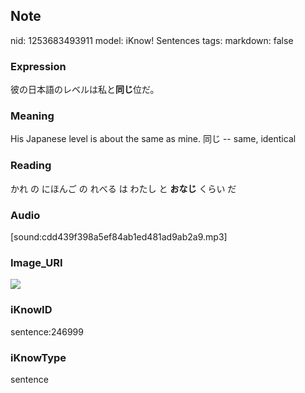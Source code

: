 ## Note
nid: 1253683493911
model: iKnow! Sentences
tags: 
markdown: false

### Expression
彼の日本語のレベルは私と<b>同じ</b>位だ。

### Meaning
His Japanese level is about the same as mine.
同じ -- same, identical

### Reading
かれ の にほんご の れべる は わたし と <b>おなじ</b> くらい だ

### Audio
[sound:cdd439f398a5ef84ab1ed481ad9ab2a9.mp3]

### Image_URI
<img src="ad88976ece201c51f2f6d65de9592d76.jpg">

### iKnowID
sentence:246999

### iKnowType
sentence
